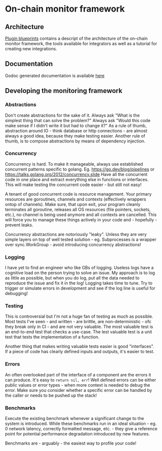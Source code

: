 # On-chain monitor framework

## Architecture

[Plugin blueprints](https://github.com/goplugin/plugin-blueprints/blob/main/monitoring/README.md)
contains a descript of the architecture of the on-chain monitor framework, the tools available for integrators
as well as a tutorial for creating new integrations.

## Documentation

Godoc generated documentation is available [here](https://pkg.go.dev/github.com/goplugin/plugin-common/pkg/monitoring#section-readme)

## Developing the monitoring framework

### Abstractions

Don't create abstractions for the sake of it.
Always ask "What is the simplest thing that can solve the problem?"
Always ask "Would this code make sense if I didn't write it but had to change it?"
As a rule of thumb, abstraction around IO - think database or http connections - are almost always a good idea, because they make testing easier.
Another rule of thumb, is to compose abstractions by means of dependency injection.

### Concurrency

Concurrency is hard.
To make it manageable, always use established concurrent patterns specific to golang. Eg. https://go.dev/blog/pipelines or https://talks.golang.org/2012/concurrency.slide
Have all the concurrent code in one place and extract everything else in functions or interfaces.
This will make testing the concurrent code easier - but still not easy!

A tenant of good concurrent code is resource management.
Your primary resources are goroutines, channels and contexts (effectively wrappers ontop of channels).
Make sure, that upon exit, your program cleanly terminates all goroutine, releases all OS resources (file pointers, sockets, etc.), no channel is being used anymore and all contexts are cancelled.
This will force you to manage these things actively in your code and - hopefully - prevent leaks.

Concurrency abstractions are notoriously "leaky". Unless they are very simple layers on top of well tested solution - eg. Subprocesses is a wrapper over sync.WorkGroup - avoid introducing concurrency abstractions!

### Logging

I have yet to find an engineer who like GBs of logging.
Useless logs have a cognitive load on the person trying to solve an issue.
My approach is to log as little as possible, but when you do log, put all the data needed to reproduce the issue and fix it in the log!
Logging takes time to tune. Try to trigger or simulate errors in development and see if the log line is useful for debugging!

### Testing

This is controversial but I'm not a huge fan of testing as much as possible.
Most tests I've seen - and written - are brittle, are non-deterministic - ofc they break only in CI - and are not very valuable.
The most valuable test is an end-to-end test that checks a use-case.
The lest valuable test is a unit test that tests the implementation of a function.

Another thing that makes writing valuable tests easier is good "interfaces".
If a piece of code has clearly defined inputs and outputs, it's easier to test.

### Errors

An often overlooked part of the interface of a component are the errors it can produce. It's easy to `return nil, err`!
Well defined errors can be either public values or error types - when more context is needed to debug the error.
Make sure you consider whether a specific error can be handled by the caller or needs to be pushed up the stack!

### Benchmarks

Execute the existing benchmark whenever a significant change to the system is introduced.
While these benchmarks run in an ideal situation - eg. 0 network latency, correctly formatted message, etc. -
they give a reference point for potential performance degradation introduced by new features.

Benchmarks are - arguably - the easiest way to profile your code!
